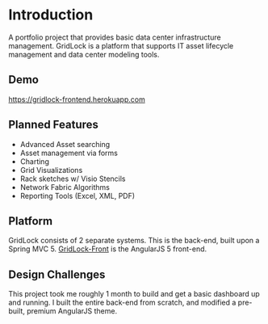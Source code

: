 # Introduction
A portfolio project that provides basic data center infrastructure management. GridLock is a platform that supports IT asset lifecycle management and data center modeling tools.

## Demo
https://gridlock-frontend.herokuapp.com

## Planned Features
- Advanced Asset searching
- Asset management via forms
- Charting
- Grid Visualizations
- Rack sketches w/ Visio Stencils
- Network Fabric Algorithms
- Reporting Tools (Excel, XML, PDF)

## Platform
GridLock consists of 2 separate systems. This is the back-end, built upon a Spring MVC 5. [GridLock-Front](https://github.com/ryan-beckett/GridLock-Front-End) is the AngularJS 5 front-end.

## Design Challenges
This project took me roughly 1 month to build and get a basic dashboard up and running. I built the entire back-end from scratch, and modified a pre-built, premium AngularJS theme.
